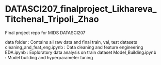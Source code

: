 # DATASCI207_finalproject_Likhareva_Titchenal_Tripoli_Zhao
Final project repo for MIDS DATASCI207

data folder : Contains all raw data and final train, val, test datasets
cleaning_and_feat_eng.ipynb : Data cleaning and feature engineering 
EDA.ipynb : Exploratory data analysis on train dataset
Model_Building.ipynb : Model building and hyperparameter tuning
